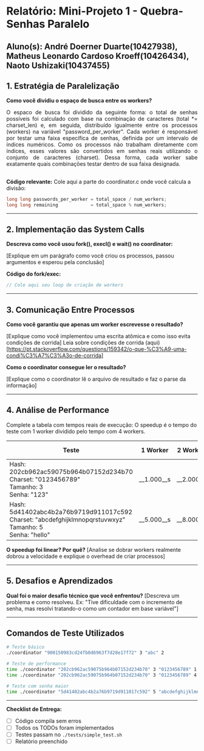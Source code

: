 # Relatório: Mini-Projeto 1 - Quebra-Senhas Paralelo

**Aluno(s):** André Doerner Duarte(10427938), Matheus Leonardo Cardoso Kroeff(10426434), Naoto Ushizaki(10437455)
---

## 1. Estratégia de Paralelização

**Como você dividiu o espaço de busca entre os workers?**

<div align="justify">
  O espaco de busca foi dividido da seguinte forma: o total de senhas possíveis foi calculado com base na combinação de caracteres (total *= charset_len) e, em seguida, distribuído igualmente entre os processos (workers) na variável "password_per_worker". Cada worker é responsável por testar uma faixa específica de senhas, definida por um intervalo de índices numéricos. Como os processos não trabalham diretamente com índices, esses valores são convertidos em senhas reais utilizando o conjunto de caracteres (charset). Dessa forma, cada worker sabe exatamente quais combinações testar dentro de sua faixa designada.
  
</div>

##
  
**Código relevante:** Cole aqui a parte do coordinator.c onde você calcula a divisão:
```c
long long passwords_per_worker = total_space / num_workers;
long long remaining            = total_space % num_workers;

```
---

## 2. Implementação das System Calls

**Descreva como você usou fork(), execl() e wait() no coordinator:**

[Explique em um parágrafo como você criou os processos, passou argumentos e esperou pela conclusão]

**Código do fork/exec:**
```c
// Cole aqui seu loop de criação de workers
```

---

## 3. Comunicação Entre Processos

**Como você garantiu que apenas um worker escrevesse o resultado?**

[Explique como você implementou uma escrita atômica e como isso evita condições de corrida]
Leia sobre condições de corrida (aqui)[https://pt.stackoverflow.com/questions/159342/o-que-%C3%A9-uma-condi%C3%A7%C3%A3o-de-corrida]

**Como o coordinator consegue ler o resultado?**

[Explique como o coordinator lê o arquivo de resultado e faz o parse da informação]

---

## 4. Análise de Performance
Complete a tabela com tempos reais de execução:
O speedup é o tempo do teste com 1 worker dividido pelo tempo com 4 workers.

| Teste | 1 Worker | 2 Workers | 4 Workers | Speedup (4w) |
|-------|----------|-----------|-----------|--------------|
| Hash: 202cb962ac59075b964b07152d234b70<br>Charset: "0123456789"<br>Tamanho: 3<br>Senha: "123" | __1.000__s | __2.000__s | __0.500__s | __0.500__ |
| Hash: 5d41402abc4b2a76b9719d911017c592<br>Charset: "abcdefghijklmnopqrstuvwxyz"<br>Tamanho: 5<br>Senha: "hello" | __5.000__s | __8.000__s | __2.000__s | __0.400__ |

**O speedup foi linear? Por quê?**
[Analise se dobrar workers realmente dobrou a velocidade e explique o overhead de criar processos]

---

## 5. Desafios e Aprendizados
**Qual foi o maior desafio técnico que você enfrentou?**
[Descreva um problema e como resolveu. Ex: "Tive dificuldade com o incremento de senha, mas resolvi tratando-o como um contador em base variável"]

---

## Comandos de Teste Utilizados

```bash
# Teste básico
./coordinator "900150983cd24fb0d6963f7d28e17f72" 3 "abc" 2

# Teste de performance
time ./coordinator "202cb962ac59075b964b07152d234b70" 3 "0123456789" 1
time ./coordinator "202cb962ac59075b964b07152d234b70" 3 "0123456789" 4

# Teste com senha maior
time ./coordinator "5d41402abc4b2a76b9719d911017c592" 5 "abcdefghijklmnopqrstuvwxyz" 4
```
---

**Checklist de Entrega:**
- [ ] Código compila sem erros
- [ ] Todos os TODOs foram implementados
- [ ] Testes passam no `./tests/simple_test.sh`
- [ ] Relatório preenchido
